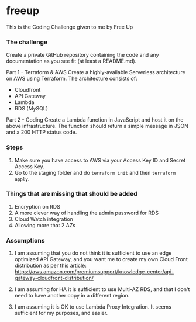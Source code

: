 # freeup

This is the Coding Challenge given to me by Free Up

### The challenge
Create a private GitHub repository containing the code and any documentation as you see fit (at least a README.md).

Part 1 - Terraform & AWS
Create a highly-available Serverless architecture on AWS using Terraform. The architecture consists of:
- Cloudfront
- API Gateway
- Lambda
- RDS (MySQL)

Part 2 - Coding
Create a Lambda function in JavaScript and host it on the above infrastructure. The function should return a simple message in JSON and a 200 HTTP status code.

### Steps
1. Make sure you have access to AWS via your Access Key ID and Secret Access Key.
2. Go to the staging folder and do `terraform init` and then `terraform apply`.

### Things that are missing that should be added
1. Encryption on RDS
2. A more clever way of handling the admin password for RDS
3. Cloud Watch integration
4. Allowing more that 2 AZs

### Assumptions
1. I am assuming that you do not think it is sufficient to use an edge optimized API Gateway, and you want me to create my own Cloud Front distribution as per this article: https://aws.amazon.com/premiumsupport/knowledge-center/api-gateway-cloudfront-distribution/

2. I am assuming for HA it is sufficient to use Multi-AZ RDS, and that I don't need to have another copy in a different region.

3. I am assuming it is OK to use Lambda Proxy Integration.  It seems sufficient for my purposes, and easier.

